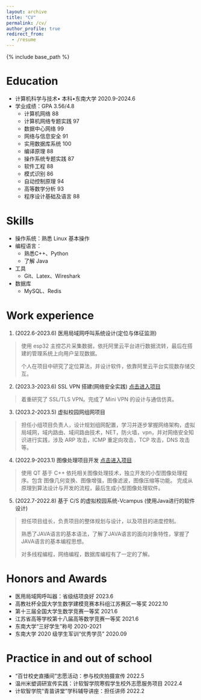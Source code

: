 ```yaml
---
layout: archive
title: "CV"
permalink: /cv/
author_profile: true
redirect_from:
  - /resume
---
```


{% include base_path %}

Education
======
* 计算机科学与技术• 本科•东南大学 2020.9-2024.6
* 学业成绩：GPA 3.56/4.8 
  * 计算机网络 88 
  * 计算机网络专题实践 97
  * 数据中心网络   99
  * 网络与信息安全 91
  * 实用数据库系统 100
  * 编译原理 88
  * 操作系统专题实践 87
  * 软件工程 88
  * 模式识别 86
  * 自动控制原理 94 
  * 高等数学分析 93
  * 程序设计基础及语言 88

<!-- * Summer 2015: Research Assistant
  * Github University
  * Duties included: Tagging issues
  * Supervisor: Professor Git

* Fall 2015: Research Assistant
  * Github University
  * Duties included: Merging pull requests
  * Supervisor: Professor Hub -->
  
Skills
======
* 操作系统：熟悉 Linux 基本操作
* 编程语言：
  * 熟悉C++、Python
  * 了解 Java
* 工具
  * Git、Latex、Wireshark
* 数据库
  * MySQL、Redis

Work experience
======

1. (2022.6-2023.6) 医用局域网呼叫系统设计(定位与体征监测)
> 使用 esp32 主控芯片采集数据，依托阿里云平台进行数据流转，最后在搭建的管理系统上向用户呈现数据。
> 
> 个人在项目中研究了定位算法，并设计软件，依靠阿里云平台实现数存储交互。


2. (2023.3-2023.6) SSL VPN 搭建(网络安全实践) [点击进入项目](https://github.com/Frank2001Feng/NetworkSecurityVPN)
>着重研究了 SSL/TLS VPN。完成了 Mini VPN 的设计与通信仿真。
>

3. (2023.2-2023.5) 虚拟校园网组网项目
> 担任小组项目负责人，设计规划组网配置，学习并逐步掌握网络架构，虚拟局域网，域内路由、域间路由技术，NET，防火墙，vpn，并对网络安全知识进行实践，涉及 ARP 攻击，ICMP 重定向攻击，TCP 攻击，DNS 攻击等。

4. (2022.9-2023.1) 图像处理项目开发 [点击进入项目](https://github.com/Frank2001Feng/project-submit/tree/master/DIP)
> 使用 QT 基于 C++ 依托相关图像处理技术，独立开发的小型图像处理程序。包含 图像几何变换、图像增强，图像滤波，图像压缩等功能。
> 完成从原理到算法设计与开发的流程，最后生成小型图像处理软件。

5. (2022.7-2022.8) 基于 C/S 的虚拟校园系统-Vcampus (使用Java进行的软件设计)
> 担任项目组长，负责项目的整体规划与设计，以及项目的进度控制。
> 
> 熟悉了JAVA语言的基本语法，了解了JAVA语言的面向对象特性，掌握了JAVA语言的基本编程思想。
> 
> 对多线程编程，网络编程，数据库编程有了一定的了解。

Honors and Awards
======
<!-- 将年份居右对齐 -->
* 医用局域网呼叫器：省级结项良好 2023.6       
* 高教社杯全国大学生数学建模竞赛本科组江苏赛区一等奖 2022.10
* 第十三届全国大学生数学竞赛一等奖 2021.6
* 江苏省高等学校第十八届高等数学竞赛一等奖 2021.6
* 东南大学“三好学生”称号 2020-2021
* 东南大学 2020 级学生军训“优秀学员” 2020.09

Practice in and out of school
======
* “百廿校史直播间”志愿活动：参与校庆拍摄宣传 2022.5
* 温州米塑调研宣传实践：计软智学院寒假学生校外志愿服务项目 2022.4
* 计软智学院“青苗讲堂”学科辅导讲座：担任讲师 2022.2


<!-- Publications
======
  <ul>{% for post in site.publications %}
    {% include archive-single-cv.html %}
  {% endfor %}</ul>
  
Talks
======
  <ul>{% for post in site.talks %}
    {% include archive-single-talk-cv.html %}
  {% endfor %}</ul>
  
Teaching
======
  <ul>{% for post in site.teaching %}
    {% include archive-single-cv.html %}
  {% endfor %}</ul>
  
Service and leadership
======
* Currently signed in to 43 different slack teams -->

